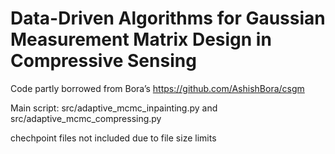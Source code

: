 # Data-Driven Algorithms for Gaussian Measurement Matrix Design in Compressive Sensing

Code partly borrowed from Bora’s https://github.com/AshishBora/csgm

Main script: src/adaptive_mcmc_inpainting.py and src/adaptive_mcmc_compressing.py

chechpoint files not included due to file size limits
